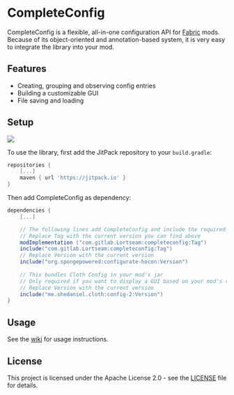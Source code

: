 # CompleteConfig
CompleteConfig is a flexible, all-in-one configuration API for [Fabric](https://fabricmc.net/) mods.  
Because of its object-oriented and annotation-based system, it is very easy to integrate the library into your mod.

## Features
* Creating, grouping and observing config entries
* Building a customizable GUI
* File saving and loading

## Setup
[![](https://jitpack.io/v/com.gitlab.Lortseam/completeconfig.svg)](https://jitpack.io/#com.gitlab.Lortseam/completeconfig)

To use the library, first add the JitPack repository to your `build.gradle`:
```groovy
repositories {
    [...]
    maven { url 'https://jitpack.io' }
}
```
Then add CompleteConfig as dependency:
```groovy
dependencies {
    [...]

    // The following lines add CompleteConfig and include the required dependencies in your mod's jar, so users don't have to download them
    // Replace Tag with the current version you can find above
    modImplementation ("com.gitlab.Lortseam:completeconfig:Tag")
    include("com.gitlab.Lortseam:completeconfig:Tag")
    // Replace Version with the current version
    include("org.spongepowered:configurate-hocon:Version")
    
    // This bundles Cloth Config in your mod's jar
    // Only required if you want to display a GUI based on your mod's config and don't provide your own GUI generation
    // Replace Version with the current version
    include("me.shedaniel.cloth:config-2:Version")
}
```

## Usage
See the [wiki](https://gitlab.com/Lortseam/completeconfig/-/wikis/home) for usage instructions.  

## License
This project is licensed under the Apache License 2.0 - see the [LICENSE](LICENSE) file for details.